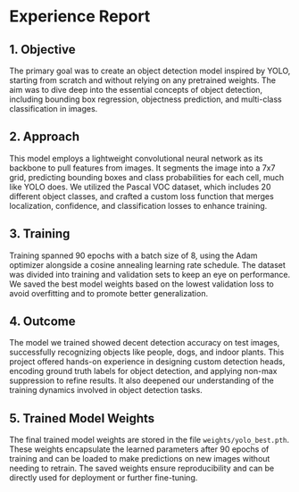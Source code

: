 # Experience Report

## 1. Objective
The primary goal was to create an object detection model inspired by YOLO, starting from scratch and without relying on any pretrained weights. The aim was to dive deep into the essential concepts of object detection, including bounding box regression, objectness prediction, and multi-class classification in images.

## 2. Approach
This model employs a lightweight convolutional neural network as its backbone to pull features from images. It segments the image into a 7x7 grid, predicting bounding boxes and class probabilities for each cell, much like YOLO does. We utilized the Pascal VOC dataset, which includes 20 different object classes, and crafted a custom loss function that merges localization, confidence, and classification losses to enhance training.

## 3. Training
Training spanned 90 epochs with a batch size of 8, using the Adam optimizer alongside a cosine annealing learning rate schedule. The dataset was divided into training and validation sets to keep an eye on performance. We saved the best model weights based on the lowest validation loss to avoid overfitting and to promote better generalization.

## 4. Outcome
The model we trained showed decent detection accuracy on test images, successfully recognizing objects like people, dogs, and indoor plants. This project offered hands-on experience in designing custom detection heads, encoding ground truth labels for object detection, and applying non-max suppression to refine results. It also deepened our understanding of the training dynamics involved in object detection tasks.

## 5. Trained Model Weights
The final trained model weights are stored in the file `weights/yolo_best.pth`. These weights encapsulate the learned parameters after 90 epochs of training and can be loaded to make predictions on new images without needing to retrain. The saved weights ensure reproducibility and can be directly used for deployment or further fine-tuning.
